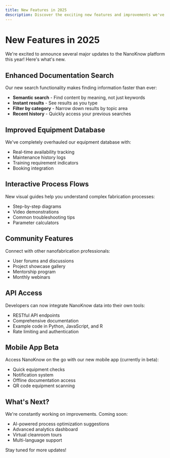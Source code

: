 ```yaml
---
title: New Features in 2025
description: Discover the exciting new features and improvements we've rolled out this year
---
```


# New Features in 2025

We're excited to announce several major updates to the NanoKnow platform this year! Here's what's new.

## Enhanced Documentation Search

Our new search functionality makes finding information faster than ever:

- **Semantic search** - Find content by meaning, not just keywords
- **Instant results** - See results as you type
- **Filter by category** - Narrow down results by topic area
- **Recent history** - Quickly access your previous searches

## Improved Equipment Database

We've completely overhauled our equipment database with:

- Real-time availability tracking
- Maintenance history logs
- Training requirement indicators
- Booking integration

## Interactive Process Flows

New visual guides help you understand complex fabrication processes:

- Step-by-step diagrams
- Video demonstrations
- Common troubleshooting tips
- Parameter calculators

## Community Features

Connect with other nanofabrication professionals:

- User forums and discussions
- Project showcase gallery
- Mentorship program
- Monthly webinars

## API Access

Developers can now integrate NanoKnow data into their own tools:

- RESTful API endpoints
- Comprehensive documentation
- Example code in Python, JavaScript, and R
- Rate limiting and authentication

## Mobile App Beta

Access NanoKnow on the go with our new mobile app (currently in beta):

- Quick equipment checks
- Notification system
- Offline documentation access
- QR code equipment scanning

## What's Next?

We're constantly working on improvements. Coming soon:

- AI-powered process optimization suggestions
- Advanced analytics dashboard
- Virtual cleanroom tours
- Multi-language support

Stay tuned for more updates!

